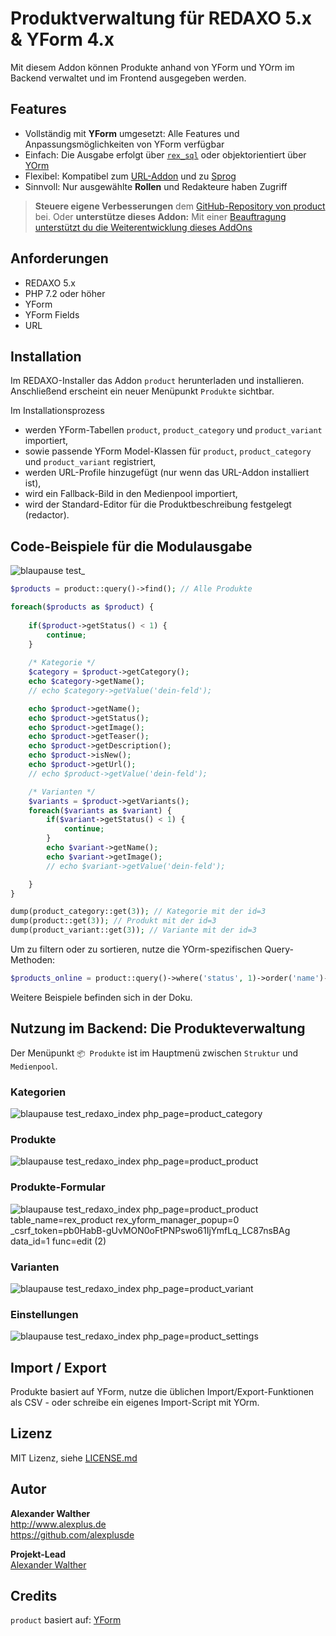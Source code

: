 # Produktverwaltung für REDAXO 5.x & YForm 4.x

Mit diesem Addon können Produkte anhand von YForm und YOrm im Backend verwaltet und im Frontend ausgegeben werden.

## Features

* Vollständig mit **YForm** umgesetzt: Alle Features und Anpassungsmöglichkeiten von YForm verfügbar
* Einfach: Die Ausgabe erfolgt über [`rex_sql`](https://redaxo.org/doku/master/datenbank-queries) oder objektorientiert über [YOrm](https://github.com/yakamara/redaxo_yform_docs/blob/master/de_de/yorm.md)
* Flexibel: Kompatibel zum [URL-Addon](https://github.com/tbaddade/redaxo_url) und zu [Sprog](https://github.com/tbaddade/redaxo_sprog)
* Sinnvoll: Nur ausgewählte **Rollen** und Redakteure haben Zugriff

> **Steuere eigene Verbesserungen** dem [GitHub-Repository von product](https://github.com/alexplusde/product) bei. Oder **unterstütze dieses Addon:** Mit einer [Beauftragung unterstützt du die Weiterentwicklung dieses AddOns](https://github.com/sponsors/alexplusde)

## Anforderungen

* REDAXO 5.x
* PHP 7.2 oder höher
* YForm
* YForm Fields
* URL

## Installation

Im REDAXO-Installer das Addon `product` herunterladen und installieren. Anschließend erscheint ein neuer Menüpunkt `Produkte` sichtbar.

Im Installationsprozess

* werden YForm-Tabellen `product`, `product_category` und `product_variant` importiert,
* sowie passende YForm Model-Klassen für `product`, `product_category` und `product_variant` registriert,
* werden URL-Profile hinzugefügt (nur wenn das URL-Addon installiert ist),
* wird ein Fallback-Bild in den Medienpool importiert,
* wird der Standard-Editor für die Produktbeschreibung festgelegt (redactor).

## Code-Beispiele für die Modulausgabe

![blaupause test_](https://github.com/alexplusde/product/assets/3855487/be69605b-8c11-481b-a594-fa5ef530de65)

```php
$products = product::query()->find(); // Alle Produkte

foreach($products as $product) {
    
    if($product->getStatus() < 1) {
        continue;
    }
    
    /* Kategorie */
    $category = $product->getCategory();
    echo $category->getName();
    // echo $category->getValue('dein-feld');

    echo $product->getName();
    echo $product->getStatus();
    echo $product->getImage();
    echo $product->getTeaser();
    echo $product->getDescription();
    echo $product->isNew();
    echo $product->getUrl();
    // echo $product->getValue('dein-feld');

    /* Varianten */
    $variants = $product->getVariants();
    foreach($variants as $variant) {
        if($variant->getStatus() < 1) {
            continue;
        }
        echo $variant->getName();
        echo $variant->getImage();
        // echo $variant->getValue('dein-feld');

    }
}

dump(product_category::get(3)); // Kategorie mit der id=3
dump(product::get(3)); // Produkt mit der id=3
dump(product_variant::get(3)); // Variante mit der id=3
```

Um zu filtern oder zu sortieren, nutze die YOrm-spezifischen Query-Methoden:

```php
$products_online = product::query()->where('status', 1)->order('name')->find(); // Alle Produkte, die online sind, sortiert nach Name
```

Weitere Beispiele befinden sich in der Doku.

## Nutzung im Backend: Die Produkteverwaltung

Der Menüpunkt `📦 Produkte` ist im Hauptmenü zwischen `Struktur` und `Medienpool`.

### Kategorien

![blaupause test_redaxo_index php_page=product_category](https://github.com/alexplusde/product/assets/3855487/4053b1e8-3a2a-4ad6-b6a7-55f07370be31)

### Produkte

![blaupause test_redaxo_index php_page=product_product](https://github.com/alexplusde/product/assets/3855487/a7a68a2e-9d89-4c23-bbb0-614e13cf52d6)

### Produkte-Formular

![blaupause test_redaxo_index php_page=product_product table_name=rex_product rex_yform_manager_popup=0 _csrf_token=pb0HabB-gUvMON0oFtPNPswo61IjYmfLq_LC87nsBAg data_id=1 func=edit (2)](https://github.com/alexplusde/product/assets/3855487/ee6279f6-158b-4d4e-acb6-6efc521aec6a)

### Varianten

![blaupause test_redaxo_index php_page=product_variant](https://github.com/alexplusde/product/assets/3855487/a51cef9d-aad4-428a-a621-879ffcb6c7b8)

### Einstellungen

![blaupause test_redaxo_index php_page=product_settings](https://github.com/alexplusde/product/assets/3855487/19bab447-1ff8-4132-bf67-213775749337)

## Import / Export

Produkte basiert auf YForm, nutze die üblichen Import/Export-Funktionen als CSV - oder schreibe ein eigenes Import-Script mit YOrm.

## Lizenz

MIT Lizenz, siehe [LICENSE.md](https://github.com/alexplusde/product/blob/master/LICENSE.md)  

## Autor

**Alexander Walther**  
<http://www.alexplus.de>  
<https://github.com/alexplusde>  

**Projekt-Lead**  
[Alexander Walther](https://github.com/alexplusde)

## Credits

`product` basiert auf: [YForm](https://github.com/yakamara/redaxo_yform)
